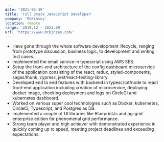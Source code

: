 ```yaml
---
date: '2021-05-19'
title: 'Full Stack JavaScript Developer'
company: 'McKinsey'
location: remote
range: '2019.12 - 2021.09'
url: 'https://www.mckinsey.com/'
---
```


- Have gone through the whole software development lifecycle, ranging from prototype discussion, business logic, to development and writing test cases.
- Implemented the email service in typescript using AWS SES.
- Setup the front-end architecture of the config dashboard microservice of the application consisting of the react, redux, styled-components, sagas/thunk, cypress, jest/react-testing-library.
- Developed end to end features with backend in typescript/node to react front-end application including creation of microservice, deploying docker image, checking deployment and logs on CircleCi and kubernetes dashboard.
- Worked on various super cool technologies such as Docker, kubernetes, CircleCi, Typescript, and Postgres as DB.
- Implemented a couple of UI libraries like BlueprintJs and ag-grid enterprise edition for phenomenal grid performance.
- Strong team player and high achiever with demonstrated experience in quickly coming up to speed, meeting project deadlines and exceeding expectations.